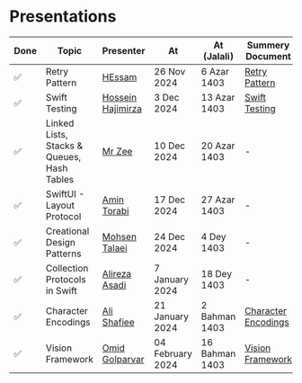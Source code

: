 # Presentations

| Done | Topic                                      | Presenter                                                 | At               | At (Jalali)    | Summery Document                                           |
| ---- | ------------------------------------------ | --------------------------------------------------------- | ---------------- | -------------- | ---------------------------------------------------------- |
| ✅   | Retry Pattern                              | [HEssam](https://github.com/helloitshessam)               | 26 Nov 2024      | 6 Azar 1403    | [Retry Pattern](Presentations/retry-pattern.md)            |
| ✅   | Swift Testing                              | [Hossein Hajimirza](https://github.com/hosseinhajiimirza) | 3 Dec 2024       | 13 Azar 1403   | [Swift Testing](Presentations/swift-testing.md)            |
| ✅   | Linked Lists, Stacks & Queues, Hash Tables | [Mr Zee](https://github.com/MrZeeee)                      | 10 Dec 2024      | 20 Azar 1403   | -                                                          |
| ✅   | SwiftUI - Layout Protocol                  | [Amin Torabi](https://github.com/ATMasoumi)               | 17 Dec 2024      | 27 Azar 1403   | -                                                          |
| ✅   | Creational Design Patterns                 | [Mohsen Talaei](https://github.com/talaei66mohsen)        | 24 Dec 2024      | 4 Dey 1403     | -                                                          |
| ✅   | Collection Protocols in Swift              | [Alireza Asadi](https://github.com/Mr-Alirezaa)           | 7 January 2024   | 18 Dey 1403    | -                                                          |
| ✅   | Character Encodings                        | [Ali Shafiee](https://github.com/AliShafiee)              | 21 January 2024  | 2 Bahman 1403  | [Character Encodings](Presentations/character-encoding.md) |
| ✅   | Vision Framework                           | [Omid Golparvar](https://github.com/OmidGolparvar)        | 04 February 2024 | 16 Bahman 1403 | [Vision Framework](Presentations/vision-framework.md)      |
